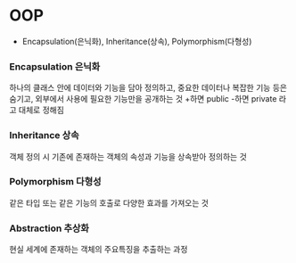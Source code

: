 # OOP
 - Encapsulation(은닉화), Inheritance(상속), Polymorphism(다형성)
### Encapsulation 은닉화
하나의 클래스 안에 데이터와 기능을 담아 정의하고, 중요한 데이터나 복잡한 기능 등은 숨기고, 외부에서 사용에 필요한 기능만을 공개하는 것
+하면 public
-하면 private 라고 대체로 정해짐

### Inheritance 상속
객체 정의 시 기존에 존재하는 객체의 속성과 기능을 상속받아 정의하는 것
### Polymorphism 다형성
같은 타입 또는 같은 기능의 호출로 다양한 효과를 가져오는 것
### Abstraction 추상화
현실 세계에 존재하는 객체의 주요특징을 추출하는 과정
